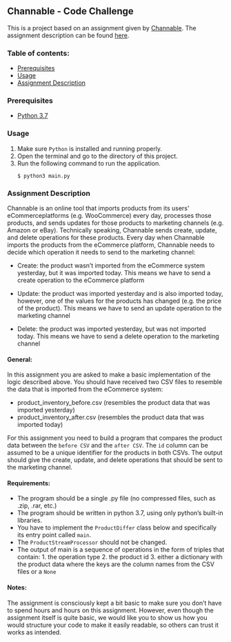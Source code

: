 ## Channable - Code Challenge

This is a project based on an assignment given by [Channable](https://www.channable.com/).
The assignment description can be found [here](#assignment-description).

### Table of contents:
- [Prerequisites](#prerequisites)
- [Usage](#usage)
- [Assignment Description](#assignment-description)

### Prerequisites
* [Python 3.7](https://www.python.org/downloads/)

### Usage
1. Make sure `Python` is installed and running properly.
1. Open the terminal and go to the directory of this project.
1. Run the following command to run the application.
    ```
    $ python3 main.py
    ```

### Assignment Description
Channable is an online tool that imports products from its users' eCommerceplatforms (e.g. WooCommerce) every day,
processes those products, and sends updates for those products to marketing channels (e.g. Amazon or eBay).
Technically speaking, Channable sends create, update, and delete operations for these products. Every day when
Channable imports the products from the eCommerce platform, Channable needs to decide which operation it needs
to send to the marketing channel:

  - Create: the product wasn’t imported from the eCommerce system yesterday,
    but it was imported today. This means we have to send a create operation
    to the eCommerce platform

  - Update: the product was imported yesterday and is also imported today,
    however, one of the values for the products has changed (e.g. the price of
    the product). This means we have to send an update operation to the
    marketing channel

  - Delete: the product was imported yesterday, but was not imported today.
    This means we have to send a delete operation to the marketing channel


#### General:
In this assignment you are asked to make a basic implementation of the logic described above. You should have
received two CSV files to resemble the data that is imported from the eCommerce system:

  - product_inventory_before.csv (resembles the product data that was imported yesterday)
  - product_inventory_after.csv (resembles the product data that was imported today)

For this assignment you need to build a program that compares the product data between the `before CSV` and
the `after CSV`. The `id` column can be assumed to be a unique identifier for the products in both CSVs. The
output should give the create, update, and delete operations that should be sent to the marketing channel.


#### Requirements:
  - The program should be a single .py file (no compressed files, such as .zip, .rar, etc.)
  - The program should be written in python 3.7, using only python’s built-in libraries.
  - You have to implement the `ProductDiffer` class below and specifically its entry point called `main`.
  - The `ProductStreamProcessor` should not be changed.
  - The output of main is a sequence of operations in the form of triples that contain:
        1. the operation type
        2. the product id
        3. either a dictionary with the product data where the keys are the column names from the
           CSV files or a `None`


#### Notes:
The assignment is consciously kept a bit basic to make sure you don’t have to spend hours and hours on this
assignment. However, even though the assignment itself is quite basic, we would like you to show us how you
would structure your code to make it easily readable, so others can trust it works as intended.
